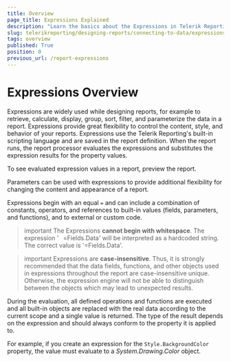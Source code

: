 ```yaml
---
title: Overview
page_title: Expressions Explained
description: "Learn the basics about the Expressions in Telerik Reporting, what you may use them for and how to define them."
slug: telerikreporting/designing-reports/connecting-to-data/expressions/overview
tags: overview
published: True
position: 0
previous_url: /report-expressions
---
```


# Expressions Overview

Expressions are widely used while designing reports, for example to retrieve, calculate, display, group, sort, filter, and parameterize the data in a report. Expressions provide great flexibility to control the content, style, and behavior of your reports. Expressions use the Telerik Reporting's built-in scripting language and are saved in the report definition. When the report runs, the report processor evaluates the expressions and substitutes the expression results for the property values.

To see evaluated expression values in a report, preview the report.

Parameters can be used with expressions to provide additional flexibility for changing the content and appearance of a report.

Expressions begin with an equal `=` and can include a combination of constants, operators, and references to built-in values (fields, parameters, and functions), and to external or custom code.

>important The Expressions __cannot begin with whitespace__. The expression '&#10240;=Fields.Data' will be interpreted as a hardcoded string. The correct value is '=Fields.Data'.

>important Expressions are __case-insensitive__. Thus, it is strongly recommended that the data fields, functions, and other objects used in expressions throughout the report are case-insensitive unique. Otherwise, the expression engine will not be able to distinguish between the objects which may lead to unexpected results.

During the evaluation, all defined operations and functions are executed and all built-in objects are replaced with the real data according to the current scope and a single value is returned. The type of the result depends on the expression and should always conform to the property it is applied to.

For example, if you create an expression for the `Style.BackgroundColor` property, the value must evaluate to a _System.Drawing.Color_ object.
